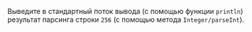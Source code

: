 Выведите в стандартный поток вывода (с помощью функции `println`) результат парсинга строки `256` (с помощью метода `Integer/parseInt`).
